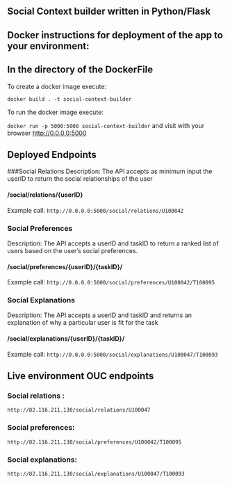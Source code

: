 ## Social Context builder written in Python/Flask


## Docker instructions for deployment of the app to your environment:
In the directory of the DockerFile
---------------------------------------------
To create a docker image execute: 

`docker build . -t social-context-builder`

To run the docker image execute:

`docker run -p 5000:5000 social-context-builder` and visit with your browser http://0.0.0.0:5000
## Deployed Endpoints
###Social Relations 
Description: The API accepts as minimum input the userID to return the social relationships of the user

#### /social/relations/{userID}

Example call:
`http://0.0.0.0:5000/social/relations/U100042`

### Social Preferences
Description: The API accepts a userID and taskID to return a ranked list of users based on the user’s social preferences.

#### /social/preferences/{userID}/{taskID}/

Example call:
`http://0.0.0.0:5000/social/preferences/U100042/T100095`

### Social Explanations 
Description: The API accepts a userID and taskID and returns an explanation of why a particular user is fit for the task

#### /social/explanations/{userID}/{taskID}/

Example call: 
`http://0.0.0.0:5000/social/explanations/U100047/T100093`

## Live environment OUC endpoints
### Social relations : 

`http://82.116.211.130/social/relations/U100047`

### Social preferences:

`http://82.116.211.130/social/preferences/U100042/T100095`

### Social explanations:

`http://82.116.211.130/social/explanations/U100047/T100093`




